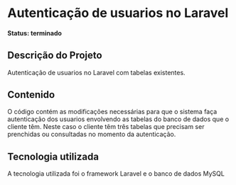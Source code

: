 # Autenticação de usuarios no Laravel 
#### Status: terminado
## Descrição do Projeto
<p align="lefth">Autenticação de usuarios no Laravel com tabelas existentes.</p>

## Contenido
O código contém as modificações necessárias para que o sistema faça autenticação dos usuarios envolvendo as tabelas do banco de dados que o cliente têm.
Neste caso o cliente têm três tabelas que precisam ser prenchidas ou  consultadas no momento da autenticação.
## Tecnologia utilizada
A tecnologia utilizada foi o framework Laravel e o banco de dados MySQL

